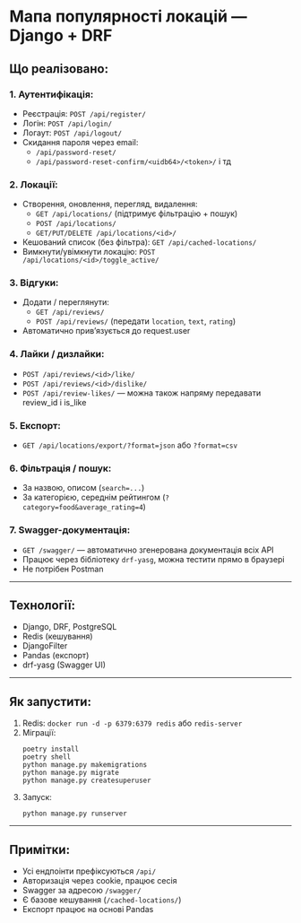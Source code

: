 # Мапа популярності локацій — Django + DRF

## Що реалізовано:

### 1. Аутентифікація:
- Реєстрація: `POST /api/register/`
- Логін: `POST /api/login/`
- Логаут: `POST /api/logout/`
- Скидання пароля через email: 
  - `/api/password-reset/`
  - `/api/password-reset-confirm/<uidb64>/<token>/` і тд 

### 2. Локації:
- Створення, оновлення, перегляд, видалення:
  - `GET /api/locations/` (підтримує фільтрацію + пошук)
  - `POST /api/locations/`
  - `GET/PUT/DELETE /api/locations/<id>/`
- Кешований список (без фільтра): `GET /api/cached-locations/`
- Вимкнути/увімкнути локацію: `POST /api/locations/<id>/toggle_active/`

### 3. Відгуки:
- Додати / переглянути: 
  - `GET /api/reviews/`
  - `POST /api/reviews/` (передати `location`, `text`, `rating`)
- Автоматично прив’язується до request.user

### 4. Лайки / дизлайки:
- `POST /api/reviews/<id>/like/`
- `POST /api/reviews/<id>/dislike/`
- `POST /api/review-likes/` — можна також напряму передавати review_id і is_like

### 5. Експорт:
- `GET /api/locations/export/?format=json` або `?format=csv`

### 6. Фільтрація / пошук:
- За назвою, описом (`search=...`)
- За категорією, середнім рейтингом (`?category=food&average_rating=4`)

### 7. Swagger-документація:
- `GET /swagger/` — автоматично згенерована документація всіх API
- Працює через бібліотеку `drf-yasg`, можна тестити прямо в браузері
- Не потрібен Postman

---

## Технології:
- Django, DRF, PostgreSQL
- Redis (кешування)
- DjangoFilter
- Pandas (експорт)
- drf-yasg (Swagger UI)

---

## Як запустити:
1. Redis: `docker run -d -p 6379:6379 redis` або `redis-server`
2. Міграції:
    ```
    poetry install
    poetry shell
    python manage.py makemigrations
    python manage.py migrate
    python manage.py createsuperuser
    ```
3. Запуск:
    ```
    python manage.py runserver
    ```

---

## Примітки:
- Усі ендпоінти префіксуються `/api/`
- Авторизація через cookie, працює сесія
- Swagger за адресою `/swagger/`
- Є базове кешування (`/cached-locations/`)
- Експорт працює на основі Pandas

